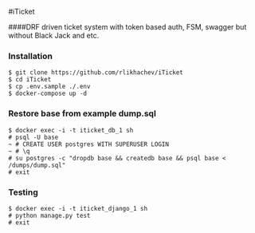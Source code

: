 #iTicket

####DRF driven ticket system with token based auth, FSM, swagger but without Black Jack and etc.

### Installation
    
    $ git clone https://github.com/rlikhachev/iTicket
    $ cd iTicket
    $ cp .env.sample ./.env
    $ docker-compose up -d
    
### Restore base from example dump.sql 
    
    $ docker exec -i -t iticket_db_1 sh 
    # psql -U base
    ~ # CREATE USER postgres WITH SUPERUSER LOGIN
    ~ # \q
    # su postgres -c "dropdb base && createdb base && psql base < /dumps/dump.sql"
    # exit

### Testing
    
    $ docker exec -i -t iticket_django_1 sh
    # python manage.py test
    # exit
